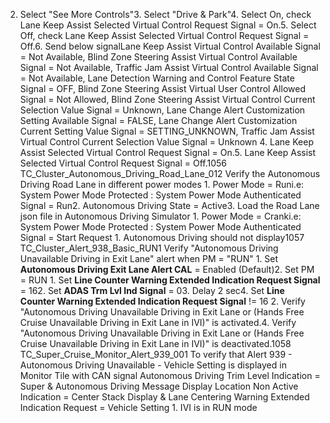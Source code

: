 2. Select "See More Controls"3. Select "Drive & Park"4. Select On, check Lane Keep Assist Selected Virtual Control Request Signal = On.5. Select Off, check Lane Keep Assist Selected Virtual Control Request Signal = Off.6. Send below signalLane Keep Assist Virtual Control Available Signal = Not Available, Blind Zone Steering Assist Virtual Control Available Signal = Not Available, Traffic Jam Assist Virtual Control Available Signal = Not Available, Lane Detection Warning and Control Feature State Signal = OFF, Blind Zone Steering Assist Virtual User Control Allowed Signal = Not Allowed, Blind Zone Steering Assist Virtual Control Current Selection Value Signal = Unknown, Lane Change Alert Customization Setting Available Signal = FALSE, Lane Change Alert Customization Current Setting Value Signal = SETTING_UNKNOWN, Traffic Jam Assist Virtual Control Current Selection Value Signal = Unknown 4. Lane Keep Assist Selected Virtual Control Request Signal = On.5. Lane Keep Assist Selected Virtual Control Request Signal = Off.1056 TC_Cluster_Autonomous_Driving_Road_Lane_012 Verify the Autonomous Driving Road Lane in different power modes 1. Power Mode = Runi.e: System Power Mode Protected : System Power Mode Authenticated Signal = Run2. Autonomous Driving State = Active3. Load the Road Lane json file in Autonomous Driving Simulator 1. Power Mode = Cranki.e: System Power Mode Protected : System Power Mode Authenticated Signal = Start Request 1. Autonomous Driving should not display1057 TC_Cluster_Alert_938_Basic_RUN1 Verify "Autonomous Driving Unavailable Driving in Exit Lane" alert when PM = "RUN" 1. Set **Autonomous Driving Exit Lane Alert CAL** = Enabled (Default)2. Set PM = RUN 1. Set **Line Counter Warning Extended Indication Request Signal** = 162. Set **ADAS Trm Lvl Ind Signal** = 03. Delay 2 sec4. Set **Line Counter Warning Extended Indication Request Signal** != 16 2. Verify "Autonomous Driving Unavailable Driving in Exit Lane or (Hands Free Cruise Unavailable Driving in Exit Lane in IVI)" is activated.4. Verify "Autonomous Driving Unavailable Driving in Exit Lane or (Hands Free Cruise Unavailable Driving in Exit Lane in IVI)" is deactivated.1058 TC_Super_Cruise_Monitor_Alert_939_001 To verify that Alert 939 - Autonomous Driving Unavailable - Vehicle Setting is displayed in Monitor Tile with CAN signal Autonomous Driving Trim Level Indication = Super & Autonomous Driving Message Display Location Non Active Indication = Center Stack Display & Lane Centering Warning Extended Indication Request = Vehicle Setting 1. IVI is in RUN mode
